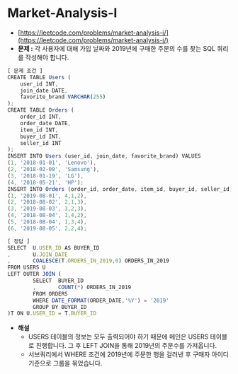 # **Market-Analysis-I**

- [https://leetcode.com/problems/market-analysis-i/](https://leetcode.com/problems/market-analysis-i/)
- **문제 :** 각 사용자에 대해 가입 날짜와 2019년에 구매한 주문의 수를 찾는 SQL 쿼리를 작성해야 합니다.

```jsx
[ 문제 조건 ]
CREATE TABLE Users (
    user_id INT,
    join_date DATE,
    favorite_brand VARCHAR(255)
);
CREATE TABLE Orders (
    order_id INT,
    order_date DATE,
    item_id INT,
    buyer_id INT,
    seller_id INT
);
INSERT INTO Users (user_id, join_date, favorite_brand) VALUES
(1, '2018-01-01', 'Lenovo'),
(2, '2018-02-09', 'Samsung'),
(3, '2018-01-19', 'LG'),
(4, '2018-05-21', 'HP');
INSERT INTO Orders (order_id, order_date, item_id, buyer_id, seller_id) VALUES
(1, '2019-08-01', 4,1,2),
(2, '2018-08-02', 2,1,3),
(3, '2019-08-03', 3,2,3),
(4, '2018-08-04', 1,4,2),
(5, '2018-08-04', 1,3,4),
(6, '2019-08-05', 2,2,4);
```

```jsx
[ 정답 ]
SELECT	U.USER_ID AS BUYER_ID
,		U.JOIN_DATE
,		COALESCE(T.ORDERS_IN_2019,0) ORDERS_IN_2019
FROM USERS U
LEFT OUTER JOIN (
		SELECT	BUYER_ID
		,		COUNT(*) ORDERS_IN_2019
		FROM ORDERS
		WHERE DATE_FORMAT(ORDER_DATE,'%Y') = '2019'
		GROUP BY BUYER_ID
)T ON U.USER_ID = T.BUYER_ID
```

- **해설**
  - USERS 테이블의 정보는 모두 출력되어야 하기 때문에 메인은 USERS 테이블로 진행합니다. 그 후 LEFT JOIN을 통해 2019년의 주문수를 가져옵니다.
  - 서브쿼리에서 WHERE 조건에 2019년에 주문한 행을 걸러낸 후 구매자 아이디 기준으로 그룹을 묶었습니다.
